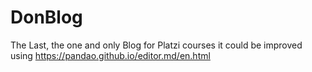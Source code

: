 # DonBlog
The Last, the one and only Blog for Platzi courses
it could be improved using https://pandao.github.io/editor.md/en.html